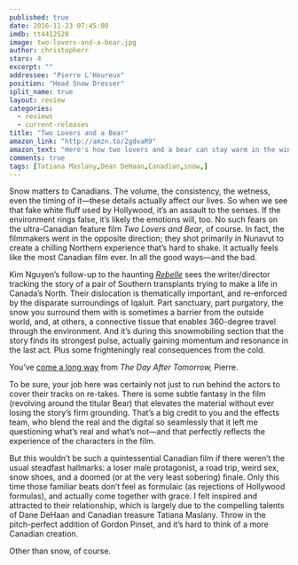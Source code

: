 ```yaml
---
published: true
date: 2016-11-23 07:45:00
imdb: tt4412528
image: two-lovers-and-a-bear.jpg
author: christopherr
stars: 4
excerpt: ""
addressee: "Pierre L'Heureux"
position: "Head Snow Dresser"
split_name: true
layout: review
categories: 
  - reviews
  - current-releases
title: "Two Lovers and a Bear"
amazon_link: "http://amzn.to/2gdvaR9"
amazon_text: "Here's how two lovers and a bear can stay warm in the winter."
comments: true
tags: [Tatiana Maslany,Dean DeHaan,Canadian,snow,]
---
```

Snow matters to Canadians. The volume, the consistency, the wetness, even the timing of it—these details actually affect our lives. So when we see that fake white fluff used by Hollywood, it’s an assault to the senses. If the environment rings false, it’s likely the emotions will, too. No such fears on the ultra-Canadian feature film _Two Lovers and Bear_, of course. In fact, the filmmakers went in the opposite direction; they shot primarily in Nunavut to create a chilling Northern experience that’s hard to shake. It actually feels like the most Canadian film ever. In all the good ways—and the bad. 

Kim Nguyen’s follow-up to the haunting [_Rebelle_](http://www.dearcastandcrew.com/content/2012/10/5/war-witch-rebelle.html) sees the writer/director tracking the story of a pair of Southern transplants trying to make a life in Canada’s North. Their dislocation is thematically important, and re-enforced by the disparate surroundings of Iqaluit. Part sanctuary, part purgatory, the snow you surround them with is sometimes a barrier from the outside world, and, at others, a connective tissue that enables 360-degree travel through the environment. And it’s during this snowmobiling section that the story finds its strongest pulse, actually gaining momentum and resonance in the last act. Plus some frighteningly real consequences from the cold. 

You’ve [come a long way](http://www.imdb.com/name/nm0478317/?ref_=ttfc_fc_cr56) from _The Day After Tomorrow,_ Pierre. 

To be sure, your job here was certainly not just to run behind the actors to cover their tracks on re-takes. There is some subtle fantasy in the film (revolving around the titular Bear) that elevates the material without ever losing the story’s firm grounding. That’s a big credit to you and the effects team, who blend the real and the digital so seamlessly that it left me questioning what’s real and what’s not—and that perfectly reflects the experience of the characters in the film.

But this wouldn’t be such a quintessential Canadian film if there weren’t the usual steadfast hallmarks: a loser male protagonist, a road trip, weird sex, snow shoes, and a doomed (or at the very least sobering) finale. Only this time those familiar beats don’t feel as formulaic (as rejections of Hollywood formulas), and actually come together with grace. I felt inspired and attracted to their relationship, which is largely due to the compelling talents of Dane DeHaan and Canadian treasure Tatiana Maslany. Throw in the pitch-perfect addition of Gordon Pinset, and it’s hard to think of a more Canadian creation.

Other than snow, of course.